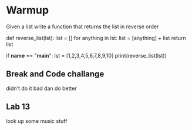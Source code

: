 # Warmup

Given a list write a function that returns the list in reverse order


def reverse_list(lst):
  list = []
  for anything in lst:
    list = [anything] + list
  return list

if __name__ == "__main__":
    lst = [1,2,3,4,5,6,7,8,9,10]
    print(reverse_list(lst))

## Break and Code challange

didn't do it bad dan do better

## Lab 13

look up some music stuff
